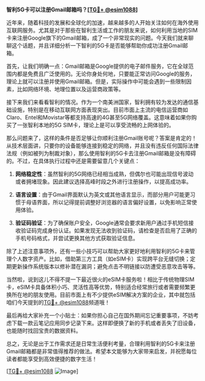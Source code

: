 **智利5G卡可以注册Gmail邮箱吗？[[TG💪+ @esim1088](https://t.me/s/esim1088)]**

近年来，随着科技的发展和全球化的加速，越来越多的人开始关注如何在海外使用互联网服务。尤其是对于那些在智利生活或工作的朋友来说，如何利用当地的SIM卡来注册Google旗下的Gmail邮箱，成了一个非常现实的问题。今天我们就来聊聊这个话题，并且详细分析一下智利的5G卡是否能够帮助你成功注册Gmail邮箱。

首先，让我们明确一点：Gmail邮箱是Google提供的电子邮件服务，它在全球范围内都是免费且广泛使用的。无论你身处何地，只要能正常访问Google的服务，理论上就可以注册并使用Gmail邮箱。但是，实际操作中可能会遇到一些限制因素，比如网络环境、地理位置以及运营商政策等。

接下来我们来看看智利的情况。作为一个南美洲国家，智利拥有较为发达的通信基础设施，特别是在移动互联网方面表现突出。目前市面上主流的电信运营商如Claro、Entel和Movistar等都支持高速的4G甚至5G网络覆盖。这意味着如果你购买了一张智利本地的5G SIM卡，理论上是可以享受流畅的上网体验的。

那么问题来了，这样的条件是否足够让你顺利注册Gmail账号呢？答案是肯定的！从技术层面讲，只要你的设备能够连接到稳定的网络，并且没有违反任何国际法律法规（例如被列为制裁对象），那么使用智利的5G卡去注册Gmail邮箱是没有障碍的。不过，在具体执行过程中还是需要留意几个关键点：

1. **网络稳定性**：虽然智利的5G网络已经相当成熟，但偶尔也可能出现信号波动或者拥堵现象。因此建议选择高峰时段之外进行注册操作，以提高成功率。
   
2. **语言设置**：由于Gmail界面默认为英文或其他语言显示，而部分用户可能更习惯于母语界面，所以记得提前调整好浏览器的语言偏好设置，以免影响正常使用体验。

3. **验证码验证**：为了确保账户安全，Google通常会要求新用户通过手机短信接收验证码完成身份认证。如果发现无法收到验证码，请检查是否启用了正确的手机号码格式，并尝试更换其他方式获取验证信息。

除了上述注意事项外，还有一些小技巧可以帮助大家更好地利用智利的5G卡来管理个人数字资产。比如，借助第三方工具（如eSIM卡）实现跨平台无缝切换；定期更新操作系统版本以修补潜在漏洞；避免点击不明链接以防遭受恶意攻击等等。

当然啦，说到这儿不得不提一下最近很火的eSIM卡服务啦！相比于传统物理SIM卡，eSIM卡具备体积小巧、灵活性高等优势，特别适合经常旅行或者需要频繁更换所在地的朋友使用。目前市面上有不少提供eSIM解决方案的企业，其中就包括咱们今天提到的[TG💪+ @esim1088](https://t.me/s/esim1088)频道哦！

最后再给大家补充一个小贴士：如果你担心自己在国外期间忘记重要事项，不妨考虑下载一款云笔记应用同步记录下来。这样即便换了新的手机或者丢失了旧设备，也能随时找回宝贵的数据资料。

总之，无论是出于工作需求还是日常生活便利考量，合理利用智利的5G卡来注册Gmail邮箱都是非常值得推荐的做法。希望本文能够为大家带来启发，并祝愿每位读者都能享受到高效便捷的数字生活！

[[TG💪+ @esim1088](https://t.me/s/esim1088) ![Image](https://i.postimg.cc/4NQfJmqS/Snipaste-2025-05-13-00-14-12.png)]